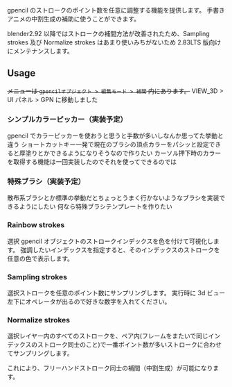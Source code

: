gpencil のストロークのポイント数を任意に調整する機能を提供します。
手書きアニメの中割生成の補助に使うことができます。

blender2.92 以降ではストロークの補間方法が改善されたため、Sampling strokes 及び Normalize strokes はあまり使いみちがないため 2.83LTS 版向けにメンテナンスします。

## Usage

~~メニューは `gpencilオブジェクト > 編集モード > 補間` 内にあります。~~
VIEW_3D > UI パネル > GPN に移動しました

### シンプルカラーピッカー（実装予定）

gpencil でカラーピッカーを使おうと思うと手数が多いしなんか思ってた挙動と違う
ショートカットキー一発で現在のブラシの頂点カラーをパシッと設定できると厚塗りとかできるようになりそうなので作りたい
カーソル押下時のカラーを取得する機能は一回実装したのでそれを使ってできるのでは

### 特殊ブラシ（実装予定）

散布系ブラシとか標準の挙動だとちょっとうまく行かないようなブラシを実装できるようにしたい
何なら特殊ブラシテンプレートを作りたい

### Rainbow strokes

選択 gpencil オブジェクトのストロークインデックスを色を付けて可視化します。
強調したいインデックスを指定すると、そのインデックスのストロークを任意の色で表示します。

### Sampling strokes

選択ストロークを任意のポイント数にサンプリングします。
実行時に 3d ビュー左下にオペレータが出るので好きな数字を入れてください。

### Normalize strokes

選択レイヤー内のすべてのストロークを、ペア内(フレームをまたいで同じインデックスのストローク同士のこと)で一番ポイント数が多いストロークに合わせてサンプリングします。

これにより、フリーハンドストローク同士の補間（中割生成）が可能になります。
